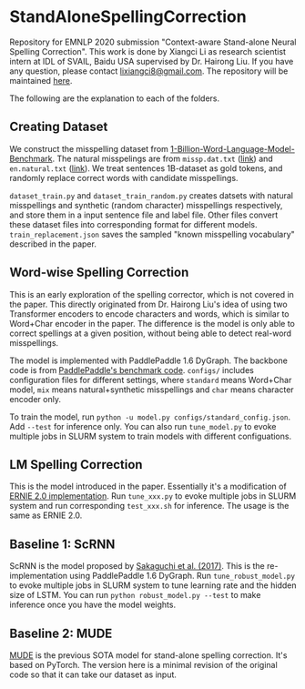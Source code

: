 # StandAloneSpellingCorrection
Repository for EMNLP 2020 submission "Context-aware Stand-alone Neural Spelling Correction". This work is done by Xiangci Li as research scientist intern at IDL of SVAIL, Baidu USA supervised by Dr. Hairong Liu. If you have any question, please contact lixiangci8@gmail.com. The repository will be maintained [here](https://github.com/jacklxc/StandAloneSpellingCorrection).

The following are the explanation to each of the folders.

## Creating Dataset
We construct the misspelling dataset from [1-Billion-Word-Language-Model-Benchmark](https://github.com/ciprian-chelba/1-billion-word-language-modeling-benchmark). The natural misspelings are from `missp.dat.txt` ([link](https://www.dcs.bbk.ac.uk/~roger/corpora.html)) and `en.natural.txt` ([link](https://github.com/ybisk/charNMT-noise)). We treat sentences 1B-dataset as gold tokens, and randomly replace correct words with candidate misspellings. 

`dataset_train.py` and `dataset_train_random.py` creates datsets with natural misspellings and synthetic (random character) misspellings respectively, and store them in a input sentence file and label file. Other files convert these dataset files into corresponding format for different models. `train_replacement.json` saves the sampled "known misspelling vocabulary" described in the paper.

## Word-wise Spelling Correction
This is an early exploration of the spelling corrector, which is not covered in the paper. This directly originated from Dr. Hairong Liu's idea of using two Transformer encoders to encode characters and words, which is similar to Word+Char encoder in the paper. The difference is the model is only able to correct spellings at a given position, without being able to detect real-word misspellings.

The model is implemented with PaddlePaddle 1.6 DyGraph. The backbone code is from [PaddlePaddle's benchmark code](https://github.com/PaddlePaddle/benchmark/blob/master/dygraph/transformer/train.py). `configs/` includes configuration files for different settings, where `standard` means Word+Char model, `mix` means natural+synthetic misspellings and `char` means character encoder only.

To train the model, run `python -u model.py configs/standard_config.json`. Add `--test` for inference only. You can also run `tune_model.py` to evoke multiple jobs in SLURM system to train models with different configuations.

## LM Spelling Correction
This is the model introduced in the paper. Essentially it's a modification of [ERNIE 2.0 implementation](https://github.com/PaddlePaddle/ERNIE/tree/develop/ernie). Run `tune_xxx.py` to evoke multiple jobs in SLURM system and run corresponding `test_xxx.sh` for inference. The usage is the same as ERNIE 2.0.

## Baseline 1: ScRNN
ScRNN is the model proposed by [Sakaguchi et al. (2017)](https://github.com/keisks/robsut-wrod-reocginiton). This is the re-implementation using PaddlePaddle 1.6 DyGraph. Run `tune_robust_model.py` to evoke multiple jobs in SLURM system to tune learning rate and the hidden size of LSTM. You can run `python robust_model.py --test` to make inference once you have the model weights.

## Baseline 2: MUDE
[MUDE](https://github.com/zw-s-github/MUDE) is the previous SOTA model for stand-alone spelling correction. It's based on PyTorch. The version here is a minimal revision of the original code so that it can take our dataset as input.
